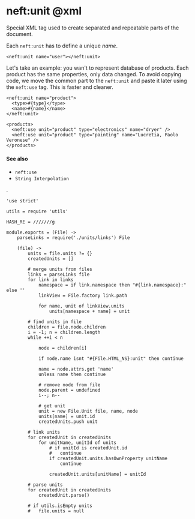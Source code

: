 neft:unit @xml
==============

Special XML tag used to create separated and repeatable parts of the document.

Each `neft:unit` has to define a unique *name*.

```
<neft:unit name="user"></neft:unit>
```

Let's take an example: you wan't to represent database of products.
Each product has the same properties, only data changed.
To avoid copying code, we move the common part to the `neft:unit` and paste it later
using the `neft:use` tag. This is faster and cleaner.

```view,example
<neft:unit name="product">
  <type>#{type}</type>
  <name>#{name}</name>
</neft:unit>

<products>
  <neft:use unit="product" type="electronics" name="dryer" />
  <neft:use unit="product" type="painting" name="Lucretia, Paolo Veronese" />
</products>
```

#### See also

- `neft:use`
- `String Interpolation`

.

	'use strict'

	utils = require 'utils'

	HASH_RE = ///////g

	module.exports = (File) ->
		parseLinks = require('./units/links') File

		(file) ->
			units = file.units ?= {}
			createdUnits = []

			# merge units from files
			links = parseLinks file
			for link in links
				namespace = if link.namespace then "#{link.namespace}:" else ''
				linkView = File.factory link.path

				for name, unit of linkView.units
					units[namespace + name] = unit

			# find units in file
			children = file.node.children
			i = -1; n = children.length
			while ++i < n

				node = children[i]

				if node.name isnt "#{File.HTML_NS}:unit" then continue

				name = node.attrs.get 'name'
				unless name then continue

				# remove node from file
				node.parent = undefined
				i--; n--

				# get unit
				unit = new File.Unit file, name, node
				units[name] = unit.id
				createdUnits.push unit

			# link units
			for createdUnit in createdUnits
				for unitName, unitId of units
					# if unitId is createdUnit.id
					# 	continue
					if createdUnit.units.hasOwnProperty unitName
						continue

					createdUnit.units[unitName] = unitId

			# parse units
			for createdUnit in createdUnits
				createdUnit.parse()

			# if utils.isEmpty units
			# 	file.units = null
